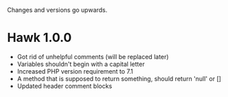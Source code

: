 Changes and versions go upwards.

# Hawk 1.0.0
* Got rid of unhelpful comments (will be replaced later)
* Variables shouldn't begin with a capital letter
* Increased PHP version requirement to 7.1
* A method that is supposed to return something, should return 'null' or []
* Updated header comment blocks
